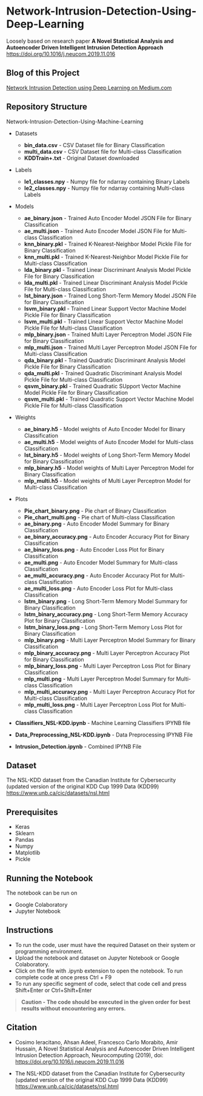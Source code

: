 # Network-Intrusion-Detection-Using-Deep-Learning
Loosely based on research paper **A Novel Statistical Analysis and Autoencoder Driven Intelligent Intrusion Detection Approach** 
https://doi.org/10.1016/j.neucom.2019.11.016

## Blog of this Project
[Network Intrusion Detection using Deep Learning on Medium.com](https://medium.com/geekculture/network-intrusion-detection-using-deep-learning-bcc91e9b999d?source=friends_link&sk=2b84dd61f3e76d63af0a14daf6f89f43)

## Repository Structure
Network-Intrusion-Detection-Using-Machine-Learning
  - Datasets
    - **bin_data.csv** - CSV Dataset file for Binary Classification
    - **multi_data.csv** - CSV Dataset file for Multi-class Classification
    - **KDDTrain+.txt** - Original Dataset downloaded

  - Labels
    - **le1_classes.npy** - Numpy file for ndarray containing Binary Labels
    - **le2_classes.npy** - Numpy file for ndarray containing Multi-class Labels

  - Models
    - **ae_binary.json** - Trained Auto Encoder Model JSON File for Binary Classification
    - **ae_multi.json** - Trained Auto Encoder Model JSON File for Multi-class Classification
    - **knn_binary.pkl** - Trained K-Nearest-Neighbor Model Pickle File for Binary Classification
    - **knn_multi.pkl** - Trained K-Nearest-Neighbor Model Pickle File for Multi-class Classification
    - **lda_binary.pkl** - Trained Linear Discriminant Analysis Model Pickle File for Binary Classification
    - **lda_multi.pkl** - Trained Linear Discriminant Analysis Model Pickle File for Multi-class Classification
    - **lst_binary.json** - Trained Long Short-Term Memory Model JSON File for Binary Classification
    - **lsvm_binary.pkl** - Trained Linear Support Vector Machine Model Pickle File for Binary Classification
    - **lsvm_multi.pkl** - Trained Linear Support Vector Machine Model Pickle File for Multi-class Classification
    - **mlp_binary.json** - Trained Multi Layer Perceptron Model JSON File for Binary Classification
    - **mlp_multi.json** - Trained Multi Layer Perceptron Model JSON File for Multi-class Classification
    - **qda_binary.pkl** - Trained Quadratic Discriminant Analysis Model Pickle File for Binary Classification
    - **qda_multi.pkl** - Trained Quadratic Discriminant Analysis Model Pickle File for Multi-class Classification
    - **qsvm_binary.pkl** - Trained Quadratic SUpport Vector Machine Model Pickle File for Binary Classification
    - **qsvm_multi.pkl** - Trained Quadratic Support Vector Machine Model Pickle File for Multi-class Classification
    
  - Weights
    - **ae_binary.h5** - Model weights of Auto Encoder Model for Binary Classification
    - **ae_multi.h5** - Model weights of Auto Encoder Model for Multi-class Classification
    - **lst_binary.h5** - Model weights of Long Short-Term Memory Model for Binary Classification
    - **mlp_binary.h5** - Model weights of Multi Layer Perceptron Model for Binary Classification
    - **mlp_multi.h5** - Model weights of Multi Layer Perceptron Model for Multi-class Classification

  - Plots
    - **Pie_chart_binary.png** - Pie chart of Binary Classification
    - **Pie_chart_multi.png** - Pie chart of Multi-class Classification
    - **ae_binary.png** - Auto Encoder Model Summary for Binary Classification
    - **ae_binary_accuracy.png** - Auto Encoder Accuracy Plot for Binary Classification
    - **ae_binary_loss.png** - Auto Encoder Loss Plot for Binary Classification
    - **ae_multi.png** - Auto Encoder Model Summary for Multi-class Classification
    - **ae_multi_accuracy.png** - Auto Encoder Accuracy Plot for Multi-class Classification
    - **ae_multi_loss.png** - Auto Encoder Loss Plot for Multi-class Classification
    - **lstm_binary.png** - Long Short-Term Memory Model Summary for Binary Classification
    - **lstm_binary_accuracy.png** - Long Short-Term Memory Accuracy Plot for Binary Classification
    - **lstm_binary_loss.png** - Long Short-Term Memory Loss Plot for Binary Classification
    - **mlp_binary.png** - Multi Layer Perceptron Model Summary for Binary Classification
    - **mlp_binary_accuracy.png** - Multi Layer Perceptron Accuracy Plot for Binary Classification
    - **mlp_binary_loss.png** - Multi Layer Perceptron Loss Plot for Binary Classification
    - **mlp_multi.png** - Multi Layer Perceptron Model Summary for Multi-class Classification
    - **mlp_multi_accuracy.png** - Multi Layer Perceptron Accuracy Plot for Multi-class Classification
    - **mlp_multi_loss.png** - Multi Layer Perceptron Loss Plot for Multi-class Classification
    
  - **Classifiers_NSL-KDD.ipynb** - Machine Learning Classifiers IPYNB file 

  - **Data_Preprocessing_NSL-KDD.ipynb** - Data Preprocessing IPYNB File 

  - **Intrusion_Detection.ipynb** - Combined IPYNB File

## Dataset
The NSL-KDD dataset from the Canadian Institute for Cybersecurity (updated version of the original KDD Cup 1999 Data (KDD99)
https://www.unb.ca/cic/datasets/nsl.html

## Prerequisites
 - Keras 
 - Sklearn 
 - Pandas 
 - Numpy
 - Matplotlib
 - Pickle

## Running the Notebook
The notebook can be run on 
 - Google Colaboratory
 - Jupyter Notebook
 
## Instructions
 - To run the code, user must have the required Dataset on their system or programming environment.
 - Upload the notebook and dataset on Jupyter Notebook or Google
   Colaboratory.
 - Click on the file with .ipynb extension to open the notebook. To run
   complete code at once press Ctrl + F9
 - To run any specific segment of code, select that code cell and press
   Shift+Enter or Ctrl+Shift+Enter

>**Caution - The code should be executed in the given order for best results without encountering any errors.**

## Citation

 - Cosimo Ieracitano, Ahsan Adeel, Francesco Carlo Morabito, Amir
   Hussain, A Novel Statistical Analysis and Autoencoder Driven
   Intelligent Intrusion Detection Approach, Neurocomputing (2019), doi:
   https://doi.org/10.1016/j.neucom.2019.11.016
   
 - The NSL-KDD dataset from the Canadian Institute for Cybersecurity (updated version of the original KDD Cup 1999 Data (KDD99)
  https://www.unb.ca/cic/datasets/nsl.html
